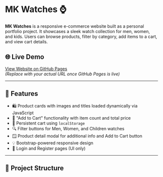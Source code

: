 # MK Watches ⌚

**MK Watches** is a responsive e-commerce website built as a personal portfolio project. It showcases a sleek watch collection for men, women, and kids. Users can browse products, filter by category, add items to a cart, and view cart details.

## 🌐 Live Demo

[View Website on GitHub Pages](https://your-username.github.io/MK-Watches/)  
*(Replace with your actual URL once GitHub Pages is live)*

---

## 🚀 Features

- 🛍️ Product cards with images and titles loaded dynamically via JavaScript
- 🧮 "Add to Cart" functionality with item count and total price
- 🧾 Persistent cart using `localStorage`
- 🔍 Filter buttons for Men, Women, and Children watches
- 🪟 Product detail modal for additional info and Add to Cart button
- 💡 Bootstrap-powered responsive design
- 🔐 Login and Register pages (UI only)

---

## 📁 Project Structure

